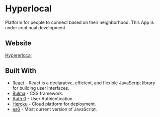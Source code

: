 # Hyperlocal
Platform for people to connect based on their neighborhood.  This App is under continual development.

## Website
[Hypererlocal](https://thawing-ravine-62761.herokuapp.com/)


## Built With

* [React](https://reactjs.org/) -  React is a declarative, efficient, and flexible JavaScript library for building user interfaces.
* [Bulma](https://bulma.io/) - CSS framework.
* [Auth 0](https://auth0.com/) - User Authientication.
* [Heroku](https://heroku.com) - Cloud platform for deployment.
* [es6](https://www.w3schools.com/js/js_es6.asp) - Most current version of JavaScript.
